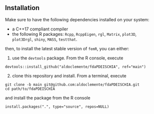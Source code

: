 ## Installation
Make sure to have the following dependencies installed on your system:

- a C++17 compliant compiler
- the  following R packages: `Rcpp`, `RcppEigen`, `rgl`, `Matrix`, `plot3D`, `plot3Drgl`, `shiny`, `MASS`, `testthat`.

then, to install the latest stable version of `femR`, you can either:

1.  use the `devtools` package. From the R console, execute

<!-- -->

    devtools::install_github("aldoclemente/fdaPDEISCHIA", ref="main") 

2.  clone this repository and install. From a terminal, execute

<!-- -->

    git clone -b main git@github.com:aldoclemente/fdaPDEISCHIA.git 
    cd path/to/fdaPDEISCHIA 

and install the package from the R console

    install.packages(".", type="source", repos=NULL) 
    
    
